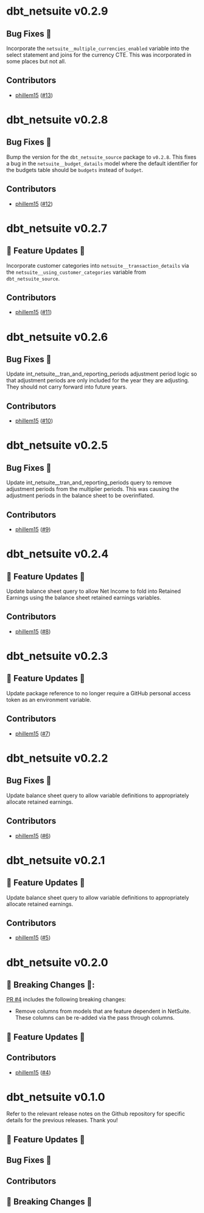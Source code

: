 # dbt_netsuite v0.2.9

## Bug Fixes 🐞
Incorporate the `netsuite__multiple_currencies_enabled` variable into the select statement and joins for the currency CTE. This was incorporated in some places but not all.

## Contributors
- [phillem15](https://github.com/phillem15) ([#13](https://github.com/swishbi/dbt_netsuite/pull/13))

# dbt_netsuite v0.2.8

## Bug Fixes 🐞
Bump the version for the `dbt_netsuite_source` package to `v0.2.8`. This fixes a bug in the `netsuite__budget_datails` model where the default identifier for the budgets table should be `budgets` instead of `budget`.

## Contributors
- [phillem15](https://github.com/phillem15) ([#12](https://github.com/swishbi/dbt_netsuite/pull/12))

# dbt_netsuite v0.2.7

## 🎉 Feature Updates 🎉
Incorporate customer categories into `netsuite__transaction_details` via the `netsuite__using_customer_categories` variable from `dbt_netsuite_source`.

## Contributors
- [phillem15](https://github.com/phillem15) ([#11](https://github.com/swishbi/dbt_netsuite/pull/11))

# dbt_netsuite v0.2.6

## Bug Fixes 🐞
Update int_netsuite__tran_and_reporting_periods adjustment period logic so that adjustment periods are only included for the year they are adjusting. They should not carry forward into future years.

## Contributors
- [phillem15](https://github.com/phillem15) ([#10](https://github.com/swishbi/dbt_netsuite/pull/10))

# dbt_netsuite v0.2.5

## Bug Fixes 🐞
Update int_netsuite__tran_and_reporting_periods query to remove adjustment periods from the multiplier periods. This was causing the adjustment periods in the balance sheet to be overinflated.

## Contributors
- [phillem15](https://github.com/phillem15) ([#9](https://github.com/swishbi/dbt_netsuite/pull/9))

# dbt_netsuite v0.2.4

## 🎉 Feature Updates 🎉
Update balance sheet query to allow Net Income to fold into Retained Earnings using the balance sheet retained earnings variables.

## Contributors
- [phillem15](https://github.com/phillem15) ([#8](https://github.com/swishbi/dbt_netsuite/pull/8))

# dbt_netsuite v0.2.3

## 🎉 Feature Updates 🎉
Update package reference to no longer require a GitHub personal access token as an environment variable.

## Contributors
- [phillem15](https://github.com/phillem15) ([#7](https://github.com/swishbi/dbt_netsuite/pull/7))

# dbt_netsuite v0.2.2

## Bug Fixes 🐞
Update balance sheet query to allow variable definitions to appropriately allocate retained earnings.

## Contributors
- [phillem15](https://github.com/phillem15) ([#6](https://github.com/swishbi/dbt_netsuite/pull/6))

# dbt_netsuite v0.2.1

## 🎉 Feature Updates 🎉
Update balance sheet query to allow variable definitions to appropriately allocate retained earnings.

## Contributors
- [phillem15](https://github.com/phillem15) ([#5](https://github.com/swishbi/dbt_netsuite/pull/5))

# dbt_netsuite v0.2.0

## 🚨 Breaking Changes 🚨:
[PR #4](https://github.com/swishbi/dbt_netsuite/pull/4) includes the following breaking changes:
- Remove columns from models that are feature dependent in NetSuite. These columns can be re-added via the pass through columns.

## 🎉 Feature Updates 🎉

## Contributors
- [phillem15](https://github.com/phillem15) ([#4](https://github.com/swishbi/dbt_netsuite/pull/4))

# dbt_netsuite v0.1.0
Refer to the relevant release notes on the Github repository for specific details for the previous releases. Thank you!

## 🎉 Feature Updates 🎉

## Bug Fixes 🐞

## Contributors

## 🚨 Breaking Changes 🚨